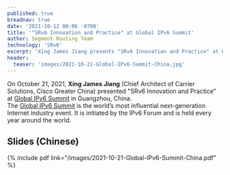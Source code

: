```yaml
---
published: true
breadnav: true
date: '2021-10-12 00:06 -0700'
title: '"SRv6 Innovation and Practice" at Global IPv6 Summit'
author: Segment Routing Team
technology: 'SRv6'
excerpt: 'Xing James Jiang presents "SRv6 Innovation and Practice" at Global IPv6 Summit in Guangzhou, China'
header:
  teaser: 'images/2021-10-21-Global-IPv6-Summit-China.jpg'
---
```


On October 21, 2021, **Xing James Jiang** (Chief Architect of Carrier Solutions, Cisco Greater China) presented "SRv6 Innovation and Practice" at <a href="http://www.conference.cn/ipv6/2021/">Global IPv6 Summit</a> in Guangzhou, China.<br />
The <a href="http://www.conference.cn/ipv6/2021/">Global IPv6 Summit</a> is the world’s most influential next-generation Internet industry event. It is initiated by the IPv6 Forum and is held every year around the world.

## Slides (Chinese)

{% include pdf link="/images/2021-10-21-Global-IPv6-Summit-China.pdf" %}
